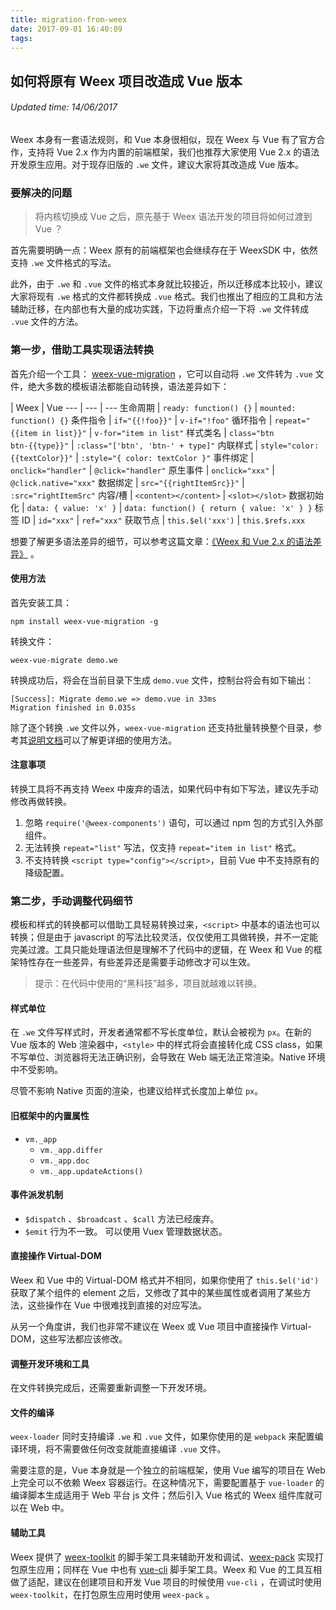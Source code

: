 ```yaml
---
title: migration-from-weex
date: 2017-09-01 16:40:09
tags:
---
```


## 如何将原有 Weex 项目改造成 Vue 版本
###### Updated time: 14/06/2017
Weex 本身有一套语法规则，和 Vue 本身很相似，现在 Weex 与 Vue 有了官方合作，支持将 Vue 2.x 作为内置的前端框架，我们也推荐大家使用 Vue 2.x 的语法开发原生应用。对于现存旧版的 `.we` 文件，建议大家将其改造成 Vue 版本。

### 要解决的问题
> 将内核切换成 Vue 之后，原先基于 Weex 语法开发的项目将如何过渡到 Vue ？

首先需要明确一点：Weex 原有的前端框架也会继续存在于 WeexSDK 中，依然支持 `.we` 文件格式的写法。

此外，由于 `.we` 和 `.vue` 文件的格式本身就比较接近，所以迁移成本比较小，建议大家将现有 `.we` 格式的文件都转换成 `.vue` 格式。我们也推出了相应的工具和方法辅助迁移，在内部也有大量的成功实践，下边将重点介绍一下将 `.we` 文件转成 `.vue` 文件的方法。

### 第一步，借助工具实现语法转换
首先介绍一个工具： [weex-vue-migration](https://github.com/songsiqi/weex-vue-migration) ，它可以自动将 `.we` 文件转为 `.vue` 文件，绝大多数的模板语法都能自动转换，语法差异如下：

 | Weex | Vue
 --- | --- | ---
生命周期 | `ready: function() {}` | `mounted: function() {}`
条件指令 | <code>if=&quot;&#123;{!foo}}&quot;</code> | `v-if="!foo"`
循环指令 | <code>repeat=&quot;&#123;{item in list}}&quot;</code> | `v-for="item in list"`
样式类名 | <code>class=&quot;btn btn-&#123;{type}}&quot;</code> | `:class="['btn', 'btn-' + type]"`
内联样式 | <code>style=&quot;color:&#123;{textColor}}&quot;</code> | `:style="{ color: textColor }"`
事件绑定 | `onclick="handler"` | `@click="handler"`
原生事件 | `onclick="xxx"` | `@click.native="xxx"`
数据绑定 | <code>src=&quot;&#123;{rightItemSrc}}&quot;</code> | `:src="rightItemSrc"`
内容/槽	 | `<content></content>` | `<slot></slot>`
数据初始化 | `data: { value: 'x' }` | `data: function() { return { value: 'x' } }`
标签 ID | `id="xxx"` | `ref="xxx"`
获取节点 | `this.$el('xxx')` | `this.$refs.xxx`

想要了解更多语法差异的细节，可以参考这篇文章：[《Weex 和 Vue 2.x 的语法差异》](http://weex.apache.org/cn/references/migration/difference.html) 。

#### 使用方法
首先安装工具：
```
npm install weex-vue-migration -g
```
转换文件：
```
weex-vue-migrate demo.we
```
转换成功后，将会在当前目录下生成 `demo.vue` 文件，控制台将会有如下输出：
```
[Success]: Migrate demo.we => demo.vue in 33ms
Migration finished in 0.035s
```
除了逐个转换 `.we` 文件以外，`weex-vue-migration` 还支持批量转换整个目录，参考其[说明文档](https://github.com/songsiqi/weex-vue-migration/blob/master/README.md)可以了解更详细的使用方法。

#### 注意事项
转换工具将不再支持 Weex 中废弃的语法，如果代码中有如下写法，建议先手动修改再做转换。

1. 忽略 `require('@weex-components')` 语句，可以通过 npm 包的方式引入外部组件。
2. 无法转换 `repeat="list"` 写法，仅支持 `repeat="item in list"` 格式。
3. 不支持转换 `<script type="config"></script>`，目前 Vue 中不支持原有的降级配置。

### 第二步，手动调整代码细节
模板和样式的转换都可以借助工具轻易转换过来，`<script>` 中基本的语法也可以转换；但是由于 javascript 的写法比较灵活，仅仅使用工具做转换，并不一定能完美过渡。工具只能处理语法但是理解不了代码中的逻辑，在 Weex 和 Vue 的框架特性存在一些差异，有些差异还是需要手动修改才可以生效。

> 提示：在代码中使用的“黑科技”越多，项目就越难以转换。

#### 样式单位
在 `.we` 文件写样式时，开发者通常都不写长度单位，默认会被视为 `px`。在新的 Vue 版本的 Web 渲染器中，`<style>` 中的样式将会直接转化成 CSS class，如果不写单位、浏览器将无法正确识别，会导致在 Web 端无法正常渲染。Native 环境中不受影响。

尽管不影响 Native 页面的渲染，也建议给样式长度加上单位 `px`。

#### 旧框架中的内置属性
* `vm._app`
  * `vm._app.differ`
  * `vm._app.doc`
  * `vm._app.updateActions()`

#### 事件派发机制
* `$dispatch` 、`$broadcast` 、`$call` 方法已经废弃。
* `$emit` 行为不一致。
可以使用 Vuex 管理数据状态。

#### 直接操作 Virtual-DOM
Weex 和 Vue 中的 Virtual-DOM 格式并不相同，如果你使用了 `this.$el('id')` 获取了某个组件的 element 之后，又修改了其中的某些属性或者调用了某些方法，这些操作在 Vue 中很难找到直接的对应写法。

从另一个角度讲，我们也非常不建议在 Weex 或 Vue 项目中直接操作 Virtual-DOM，这些写法都应该修改。

#### 调整开发环境和工具
在文件转换完成后，还需要重新调整一下开发环境。

#### 文件的编译
`weex-loader` 同时支持编译 `.we` 和 `.vue` 文件，如果你使用的是 `webpack` 来配置编译环境，将不需要做任何改变就能直接编译 `.vue` 文件。

需要注意的是，Vue 本身就是一个独立的前端框架，使用 Vue 编写的项目在 Web 上完全可以不依赖 Weex 容器运行。在这种情况下，需要配置基于 `vue-loader` 的编译脚本生成适用于 Web 平台 js 文件；然后引入 Vue 格式的 Weex 组件库就可以在 Web 中。

#### 辅助工具
Weex 提供了 [weex-toolkit](https://github.com/weexteam/weex-toolkit) 的脚手架工具来辅助开发和调试、[weex-pack](https://github.com/weexteam/weex-pack) 实现打包原生应用；同样在 Vue 中也有
[vue-cli](https://github.com/vuejs/vue-cli) 脚手架工具。Weex 和 Vue 的工具互相做了适配，建议在创建项目和开发
Vue 项目的时候使用 `vue-cli` ，在调试时使用 `weex-toolkit`，在打包原生应用时使用 `weex-pack` 。